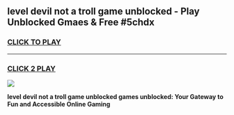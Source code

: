 
## level devil   not a troll game unblocked - Play Unblocked Gmaes & Free #5chdx
<h3>
<a href="https://news.freeplayer.one?title=level_devil___not_a_troll_game_unblocked&ref=26F">CLICK TO PLAY</a></h3>
<hr>

<h3>
<a href="https://news.freeplayer.one?title=level_devil___not_a_troll_game_unblocked&ref=26F">CLICK 2 PLAY</a>
  
</h3>

<a href="https://news.freeplayer.one?title=level_devil___not_a_troll_game_unblocked&ref=26F/"><img src="https://clearcache.store/games.png"></a>


**level devil   not a troll game unblocked games unblocked: Your Gateway to Fun and Accessible Online Gaming**

